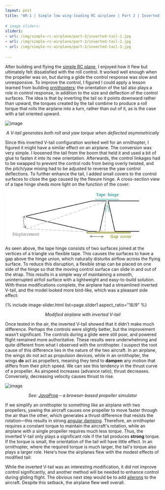 ```yaml
---
layout: post
title: "AR-1 | Simple low wing-loading RC airplane | Part 2 | Inverted tail"

# image sliders:
slider1:
- url: /img/simple-rc-airplane/part-2/inverted-tail-1.jpg
- url: /img/simple-rc-airplane/part-2/inverted-tail-2.jpg
- url: /img/simple-rc-airplane/part-2/inverted-tail-3.jpg

---
```


After building and flying the [simple RC plane](/projects/airplanes/2019/08/22/simple-rc-plane.html), I enjoyed how it flew but ultimately felt dissatisfied with the roll control. It worked well enough when the propeller was on, but during a glide the control response was slow and unresponsive. To improve the control, I figured I could apply a lesson learned from building [ornithopters](https://www.rcgroups.com/forums/showpost.php?p=41439849&postcount=87): the orientation of the tail also plays a role in control response, in addition to the size and deflection of the control surfaces. The idea is that by inverting the tail so it points downward rather than upward, the torques created by the tail combine to produce a roll torque that rolls the airplane into a turn, rather than out of it, as is the case with a tail oriented upward.

![image](https://static.rcgroups.net/forums/attachments/1/5/7/8/9/a9392934-66-v-tail%20vs%20inverted%20v-tail.gif)
<p align="center"><i>A V-tail generates both roll and yaw torque when deflected asymmetrically</i></p>

Since this inverted V-tail configuration worked well for an ornithopter, I figured it might have a similar effect on an airplane. The conversion was very simple. I loosened the tail from the boom that held it and used a bit of glue to fasten it into its new orientation. Afterwards, the control linkages had to be swapped to prevent the control rods from being overly twisted, and the pitch/yaw mixing had to be adjusted to reverse the yaw control deflections. To further enhance the tail, I added small covers to the control surfaces to close the gap caused by the flexure hinge. A cross-section view of a tape hinge sheds more light on the function of the cover:

![image](/img/simple-rc-airplane/part-2/control-cover.png)

As seen above, the tape hinge consists of two surfaces joined at the vertices of a triangle via flexible tape. This causes the surfaces to have a gap above the hinge union, which naturally disturbs airflow across the flying surface. To reduce this disruption, a flexible strap can be placed on one side of the hinge so that the moving control surface can slide in and out of the strap. This results in a simple way of maintaining a smooth, uninterrupted airfoil surface with a lightweight and easy-to-build solution. With these modifications complete, the airplane had a streamlined inverted V-tail, and the model looked more bird-like, which was a pleasant side effect:

{% include image-slider.html list=page.slider1 aspect_ratio="16/9" %}  
<p align="center"><i>Modified airplane with inverted V-tail</i></p>

Once tested in the air, the inverted V-tail showed that it didn’t make much difference. Perhaps the controls were slightly better, but the improvement wasn’t significant. The controls during a glide were still poor, and powered flight remained more authoritative. These results were underwhelming and quite different from what I observed with the ornithopter. I suspect the root cause of this difference lies in the nature of the two aircraft. In an airplane, the wings do not act as propulsion devices, while in an ornithopter, the wings **do** act as propellers, meaning they tend to **dampen** any motion that differs from their pitch speed. We can see this tendency in the thrust curve of a propeller. As airspeed increases (advance ratio), thrust decreases. Conversely, decreasing velocity causes thrust to rise. 

![image](https://www.mh-aerotools.de/airfoils/images/jp_validation_ct.png)
<p align="center"><i>See: <a href="https://www.mh-aerotools.de/airfoils/javaprop.htm">JavaProp</a> – a browser-based propeller simulator</i></p>

If we simplify an ornithopter to something like an airplane with two propellers, yawing the aircraft causes one propeller to move faster through the air than the other, which generates a thrust difference that resists the rotation—this results in strong [angular damping](https://en.wikipedia.org/wiki/Damping). Therefore, an ornithopter requires a constant torque to maintain the aircraft's rotation, while an airplane with a single propeller requires much less torque. Thus, the inverted V-tail only plays a significant role if the tail produces **strong** torque. If the torque is small, the orientation of the tail will have little effect. In an ornithopter, where the required torque is much larger, the tail's torque also plays a larger role. Here's how the airplanes flew with the modest effects of modified tail:



While the inverted V-tail was an interesting modification, it did not improve control significantly, and another method will be needed to enhance control during gliding flight. The obvious next step would be to add [ailerons](https://en.wikipedia.org/wiki/Aileron) to the aircraft. Despite this setback, the airplane flew well overall.
